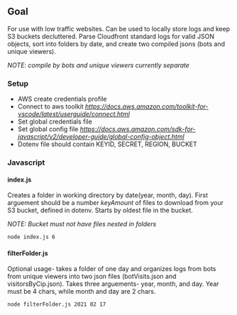 ## Goal

For use with low traffic websites. Can be used to locally store logs and keep S3 buckets decluttered. 
Parse Cloudfront standard logs for valid JSON objects, sort into folders by date, 
and create two compiled jsons (bots and unique viewers).

*NOTE: compile by bots and unique viewers currently separate*

### Setup

* AWS create credentials profile
* Connect to aws toolkit 
  *https://docs.aws.amazon.com/toolkit-for-vscode/latest/userguide/connect.html*
* Set global credentials file
* Set global config file
  *https://docs.aws.amazon.com/sdk-for-javascript/v2/developer-guide/global-config-object.html*
* Dotenv file should contain KEYID, SECRET, REGION, BUCKET  

### Javascript

#### **index.js**

Creates a folder in working directory by date(year, month, day). First arguement should be a number *keyAmount* of files 
to download from your S3 bucket, defined in dotenv. Starts by oldest file in the bucket. 

*NOTE: Bucket must not have files nested in folders*

```sh
node index.js 6
```

#### **filterFolder.js**

Optional usage- takes a folder of one day and organizes logs from bots from unique viewers 
into two json files (botVisits.json and visitorsByCip.json). Takes three arguements- year, month, and day.
Year must be 4 chars, while month and day are 2 chars. 

```sh
node filterFolder.js 2021 02 17
```
